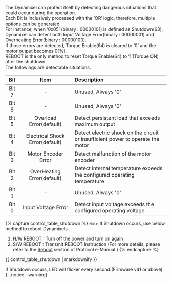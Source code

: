 The Dynamixel can protect itself by detecting dangerous situations that could occur during the operation.  
Each Bit is inclusively processed with the ‘OR’ logic, therefore, multiple options can be generated.  
For instance, when ‘0x05’ (binary : 00000101) is defined as Shutdown(63), Dynamixel can detect both Input Voltage Error(binary : 00000001) and Overheating Error(binary : 00000100).  
If those errors are detected, Torque Enable(64) is cleared to ‘0’ and the motor output becomes 0[%].  
REBOOT is the only method to reset Torque Enable(64) to ‘1’(Torque ON) after the shutdown.  
The followings are detectable situations.

|Bit   | Item     | Description     |
| :-------------: | :-------------: | :------------- |
|Bit 7|-|Unused, Always '0'|
|Bit 6|-|Unused, Always '0'|
|Bit 5|Overload Error(default)|Detect persistent load that exceeds maximum output|
|Bit 4|Electrical Shock Error(default)|Detect electric shock on the circuit or insufficient power to operate the motor|
|Bit 3|Motor Encoder Error|Detect malfunction of the motor encoder|
|Bit 2|OverHeating Error(default)|Detect internal temperature exceeds the configured operating temperature|
|Bit 1|-|Unused, Always '0'|
|Bit 0|Input Voltage Error|Detect input voltage exceeds the configured operating voltage|

{% capture control_table_shutdown %}
`Note` If Shutdown occurs, use below method to reboot Dynamixels.
1. H/W REBOOT : Turn off the power and turn on again
2. S/W REBOOT : Transmit REBOOT Instruction (For more details, please refer to the [Reboot] section of Protocol e-Manual.)
{% endcapture %}

<div class="notice">{{ control_table_shutdown | markdownify }}</div>

If Shutdown occurs, LED will flicker every second.(Firmware v41 or above)
{: .notice--warning}

[Reboot]: /docs/en/dxl/protocol2/#reboot
